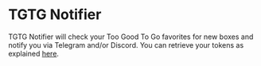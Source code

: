 # TGTG Notifier

TGTG Notifier will check your Too Good To Go favorites for new boxes and notify you via Telegram and/or Discord. You can retrieve your tokens as explained [here](https://github.com/ahivert/tgtg-python/blob/master/README.md).
